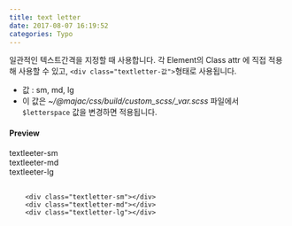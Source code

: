 ```yaml
---
title: text letter
date: 2017-08-07 16:19:52
categories: Typo
---
```


일관적인 텍스트간격을 지정할 때 사용합니다. 각 Element의 Class attr 에 직접 적용해 사용할 수 있고,
`<div class="textletter-값">`형태로 사용됩니다.

- 값 : sm, md, lg
- 이 값은 *~/@majac/css/build/custom_scss/_var.scss* 파일에서 `$letterspace` 값을 변경하면 적용됩니다.

#### Preview
<div class="preview-box">
  <div class="textletter-sm">textleeter-sm</div>
  <div class="textletter-md">textleeter-md</div>
  <div class="textletter-lg">textleeter-lg</div>
</div>

<pre>
  <code class="html">
    &lt;div class="textletter-sm"&gt;&lt;/div&gt;
    &lt;div class="textletter-md"&gt;&lt;/div&gt;
    &lt;div class="textletter-lg"&gt;&lt;/div&gt;
  </code>
</pre>